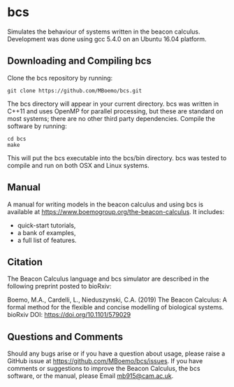 # bcs
Simulates the behaviour of systems written in the beacon calculus.  Development was done using gcc 5.4.0 on an Ubuntu 16.04 platform.

## Downloading and Compiling bcs
Clone the bcs repository by running:
```shell
git clone https://github.com/MBoemo/bcs.git
```
The bcs directory will appear in your current directory.  bcs was written in C++11 and uses OpenMP for parallel processing, but these are standard on most systems; there are no other third party dependencies.  Compile the software by running:
```shell
cd bcs
make
```
This will put the bcs executable into the bcs/bin directory.  bcs was tested to compile and run on both OSX and Linux systems.

## Manual
A manual for writing models in the beacon calculus and using bcs is available at https://www.boemogroup.org/the-beacon-calculus.  It includes:
- quick-start tutorials,
- a bank of examples,
- a full list of features.

## Citation
The Beacon Calculus language and bcs simulator are described in the following preprint posted to bioRxiv:

Boemo, M.A., Cardelli, L., Nieduszynski, C.A. (2019) The Beacon Calculus: A formal method for the flexible and concise modelling of biological systems.  bioRxiv DOI: https://doi.org/10.1101/579029

## Questions and Comments
Should any bugs arise or if you have a question about usage, please raise a GitHub issue at https://github.com/MBoemo/bcs/issues. If you have comments or suggestions to improve the Beacon Calculus, the bcs software, or the manual, please Email mb915@cam.ac.uk.
